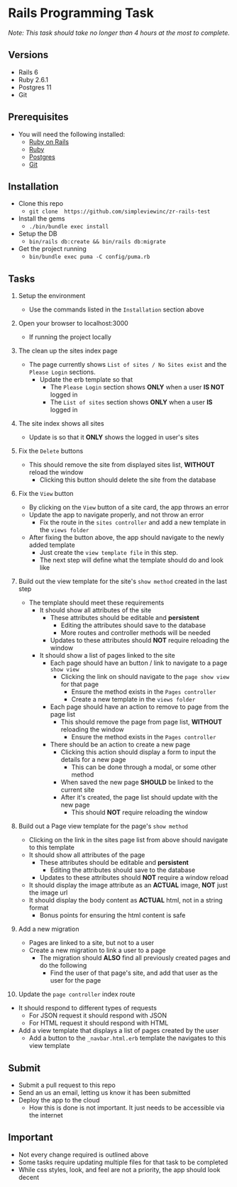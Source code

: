 # Rails Programming Task
*Note: This task should take no longer than 4 hours at the most to complete.*

## Versions
* Rails 6
* Ruby 2.6.1
* Postgres 11
* Git <Any>

## Prerequisites

* You will need the following installed:
  * [Ruby on Rails](http://www.rubyonrails.org/)
  * [Ruby](https://www.ruby-lang.org/en/)
  * [Postgres](https://www.postgresql.org/)
  * [Git](https://git-scm.com/)

## Installation
  * Clone this repo
    * `git clone  https://github.com/simpleviewinc/zr-rails-test`
  * Install the gems
    * `./bin/bundle exec install`
  * Setup the DB
    * `bin/rails db:create && bin/rails db:migrate`
  * Get the project running
    * `bin/bundle exec puma -C config/puma.rb`

## Tasks

1. Setup the environment
    * Use the commands listed in the `Installation` section above

2. Open your browser to localhost:3000
    * If running the project locally

3. The clean up the sites index page
    * The page currently shows `List of sites / No Sites exist` and the `Please Login` sections.
      * Update the erb template so that
        * The `Please Login` section shows **ONLY** when a user  **IS NOT** logged in
        * The `List of sites` section shows **ONLY** when a user **IS** logged in

4. The site index shows all sites
    * Update is so that it **ONLY** shows the logged in user's sites

5. Fix the `Delete` buttons
    * This should remove the site from displayed sites list, **WITHOUT** reload the window
      * Clicking this button should delete the site from the database

6. Fix the `View` button
    * By clicking on the `View` button of a site card, the app throws an error
    * Update the app to navigate properly, and not throw an error
      * Fix the route in the `sites controller` and add a new template in the `views folder`
    * After fixing the button above, the app should navigate to the newly added template
      * Just create the `view template file` in this step.
      * The next step will define what the template should do and look like

7. Build out the view template for the site's `show method` created in the last step
    * The template should meet these requirements
      * It should show all attributes of the site
        * These attributes should be editable and **persistent**
          * Editing the attributes should save to the database
          * More routes and controller methods will be needed
        * Updates to these attributes should **NOT** require reloading the window
      * It should show a list of pages linked to the site
        * Each page should have an button / link to navigate to a page `show view`
          * Clicking the link on should navigate to the `page show view` for that page
            * Ensure the method exists in the `Pages controller`
            * Create a new template in the `views folder`
        * Each page should have an action to remove to page from the page list
          * This should remove the page from page list, **WITHOUT** reloading the window
            * Ensure the method exists in the `Pages controller`
        * There should be an action to create a new page
          * Clicking this action should display a form to input the details for a new page
            * This can be done through a modal, or some other method
          * When saved the new page **SHOULD** be linked to the current site
          * After it's created, the page list should update with the new page
            * This should **NOT** require reloading the window

8. Build out a Page view template for the page's `show method`
    * Clicking on the link in the sites page list from above should navigate to this template
    * It should show all attributes of the page
      * These attributes should be editable and **persistent**
        * Editing the attributes should save to the database
      * Updates to these attributes should **NOT** require a window reload
    * It should display the image attribute as an **ACTUAL** image, **NOT** just the image url
    * It should display the body content as **ACTUAL** html, not in a string format
      * Bonus points for ensuring the html content is safe

9. Add a new migration
    * Pages are linked to a site, but not to a user
    * Create a new migration to link a user to a page
      * The migration should **ALSO** find all previously created pages and do the following
        * Find the user of that page's site, and add that user as the user for the page

10. Update the `page controller` index route
  * It should respond to different types of requests
    * For JSON request it should respond with JSON
    * For HTML request it should respond with HTML
  * Add a view template that displays a list of pages created by the user
    * Add a button to the `_navbar.html.erb` template the navigates to this view template

## Submit
  * Submit a pull request to this repo
  * Send an us an email, letting us know it has been submitted
  * Deploy the app to the cloud
    * How this is done is not important. It just needs to be accessible via the internet

## Important
  * Not every change required is outlined above
  * Some tasks require updating multiple files for that task to be completed
  * While css styles, look, and feel are not a priority, the app should look decent